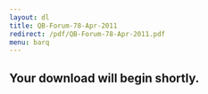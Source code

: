 ```yaml
---
layout: dl
title: QB-Forum-78-Apr-2011
redirect: /pdf/QB-Forum-78-Apr-2011.pdf
menu: barq
---
```

## Your download will begin shortly.

